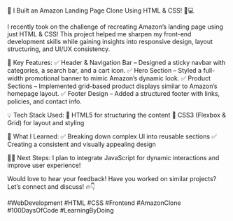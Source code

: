 🚀 I Built an Amazon Landing Page Clone Using HTML & CSS! 🎨💻

I recently took on the challenge of recreating Amazon’s landing page using just HTML & CSS! This project helped me sharpen my front-end development skills while gaining insights into responsive design, layout structuring, and UI/UX consistency.

🔹 Key Features:
✅ Header & Navigation Bar – Designed a sticky navbar with categories, a search bar, and a cart icon.
✅ Hero Section – Styled a full-width promotional banner to mimic Amazon’s dynamic look.
✅ Product Sections – Implemented grid-based product displays similar to Amazon’s homepage layout.
✅ Footer Design – Added a structured footer with links, policies, and contact info.


💡 Tech Stack Used:
🔹 HTML5 for structuring the content
🔹 CSS3 (Flexbox & Grid) for layout and styling


🚀 What I Learned:
✅ Breaking down complex UI into reusable sections
✅ Creating a consistent and visually appealing design


👨‍💻 Next Steps: I plan to integrate JavaScript for dynamic interactions and improve user experience!



Would love to hear your feedback! Have you worked on similar projects? Let’s connect and discuss! 🔥👇

#WebDevelopment #HTML #CSS #Frontend #AmazonClone #100DaysOfCode #LearningByDoing
